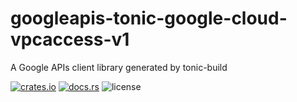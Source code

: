 # googleapis-tonic-google-cloud-vpcaccess-v1

A Google APIs client library generated by tonic-build

[![crates.io](https://img.shields.io/crates/v/googleapis-tonic-google-cloud-vpcaccess-v1)](https://crates.io/crates/googleapis-tonic-google-cloud-vpcaccess-v1)
[![docs.rs](https://img.shields.io/docsrs/googleapis-tonic-google-cloud-vpcaccess-v1)](https://docs.rs/googleapis-tonic-google-cloud-vpcaccess-v1)
![license](https://img.shields.io/crates/l/googleapis-tonic-google-cloud-vpcaccess-v1)
